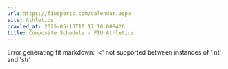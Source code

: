 ```yaml
---
url: https://fiusports.com/calendar.aspx
site: Athletics
crawled_at: 2025-05-13T10:17:16.008426
title: Composite Schedule - FIU Athletics
---
```


Error generating fit markdown: '<' not supported between instances of 'int' and 'str'
